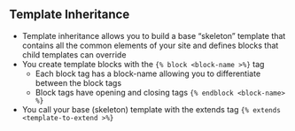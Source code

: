 ## Template Inheritance

* Template inheritance allows you to build a base “skeleton” template that contains all the common elements of your site and defines blocks that child templates can override
* You create template blocks with the `{% block <block-name >%}` tag
    *  Each block tag has a block-name allowing you to differentiate between the block tags
    * Block tags have opening and closing tags `{% endblock <block-name> %}`
* You call your base (skeleton) template with the extends tag `{% extends <template-to-extend >%}`


